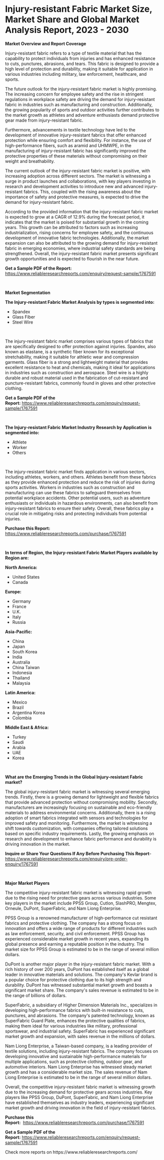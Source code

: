 <p><h1>Injury-resistant Fabric Market Size, Market Share and Global Market Analysis Report, 2023 - 2030</h1></p><p><strong>Market Overview and Report Coverage</strong></p>
<p><p>Injury-resistant fabric refers to a type of textile material that has the capability to protect individuals from injuries and has enhanced resistance to cuts, punctures, abrasions, and tears. This fabric is designed to provide a high level of protection and durability, making it suitable for application in various industries including military, law enforcement, healthcare, and sports.</p><p>The future outlook for the injury-resistant fabric market is highly promising. The increasing concern for employee safety and the rise in stringent regulations in workplace safety are driving the demand for injury-resistant fabric in industries such as manufacturing and construction. Additionally, the growing popularity of sports and outdoor activities further contributes to the market growth as athletes and adventure enthusiasts demand protective gear made from injury-resistant fabric.</p><p>Furthermore, advancements in textile technology have led to the development of innovative injury-resistant fabrics that offer enhanced protection while ensuring comfort and flexibility. For instance, the use of high-performance fibers, such as aramid and UHMWPE, in the manufacturing of injury-resistant fabric has significantly improved the protective properties of these materials without compromising on their weight and breathability.</p><p>The current outlook of the injury-resistant fabric market is positive, with increasing adoption across different sectors. The market is witnessing a surge in product launches and collaborations, with key players investing in research and development activities to introduce new and advanced injury-resistant fabrics. This, coupled with the rising awareness about the importance of safety and protective measures, is expected to drive the demand for injury-resistant fabric.</p><p>According to the provided information that the injury-resistant fabric market is expected to grow at a CAGR of 12.9% during the forecast period, it indicates that the market is poised for substantial growth in the coming years. This growth can be attributed to factors such as increasing industrialization, rising concerns for employee safety, and the continuous development of innovative fabric technologies. Additionally, the market expansion can also be attributed to the growing demand for injury-resistant fabric in emerging economies, where industrial safety standards are being strengthened. Overall, the injury-resistant fabric market presents significant growth opportunities and is expected to flourish in the near future.</p></p>
<p><strong>Get a Sample PDF of the Report:</strong> <a href="https://www.reliableresearchreports.com/enquiry/request-sample/1767591">https://www.reliableresearchreports.com/enquiry/request-sample/1767591</a></p>
<p>&nbsp;</p>
<p><strong>Market Segmentation</strong></p>
<p><strong>The Injury-resistant Fabric Market Analysis by types is segmented into:</strong></p>
<p><ul><li>Spandex</li><li>Glass Fiber</li><li>Steel Wire</li></ul></p>
<p>&nbsp;</p>
<p><p>The injury-resistant fabric market comprises various types of fabrics that are specifically designed to offer protection against injuries. Spandex, also known as elastane, is a synthetic fiber known for its exceptional stretchability, making it suitable for athletic wear and compression garments. Glass fiber is a strong and lightweight material that provides excellent resistance to heat and chemicals, making it ideal for applications in industries such as construction and aerospace. Steel wire is a highly durable and robust material used in the fabrication of cut-resistant and puncture-resistant fabrics, commonly found in gloves and other protective clothing.</p></p>
<p><strong>Get a Sample PDF of the Report:</strong>&nbsp;<a href="https://www.reliableresearchreports.com/enquiry/request-sample/1767591">https://www.reliableresearchreports.com/enquiry/request-sample/1767591</a></p>
<p>&nbsp;</p>
<p><strong>The Injury-resistant Fabric Market Industry Research by Application is segmented into:</strong></p>
<p><ul><li>Athlete</li><li>Worker</li><li>Others</li></ul></p>
<p>&nbsp;</p>
<p><p>The injury-resistant fabric market finds application in various sectors, including athletes, workers, and others. Athletes benefit from these fabrics as they provide enhanced protection and reduce the risk of injuries during sports activities. Workers in industries such as construction and manufacturing can use these fabrics to safeguard themselves from potential workplace accidents. Other potential users, such as adventure enthusiasts or individuals in hazardous environments, can also benefit from injury-resistant fabrics to ensure their safety. Overall, these fabrics play a crucial role in mitigating risks and protecting individuals from potential injuries.</p></p>
<p><strong>Purchase this Report:</strong>&nbsp; <a href="https://www.reliableresearchreports.com/purchase/1767591">https://www.reliableresearchreports.com/purchase/1767591</a></p>
<p>&nbsp;</p>
<p><strong>In terms of Region, the Injury-resistant Fabric Market Players available by Region are:</strong></p>
<p>
    <p> <strong> North America: </strong>
        <ul>
            <li>United States</li>
            <li>Canada</li>
        </ul>
        </p> 
    <p> <strong> Europe: </strong>
        <ul>
            <li>Germany</li>
            <li>France</li>
            <li>U.K.</li>
            <li>Italy</li>
            <li>Russia</li>
        </ul>
        </p> 
    <p> <strong> Asia-Pacific: </strong>
        <ul>
            <li>China</li>
            <li>Japan</li>
            <li>South Korea</li>
            <li>India</li>
            <li>Australia</li>
            <li>China Taiwan</li>
            <li>Indonesia</li>
            <li>Thailand</li>
            <li>Malaysia</li>
        </ul>
        </p> 
    <p> <strong> Latin America: </strong>
        <ul>
            <li>Mexico</li>
            <li>Brazil</li>
            <li>Argentina Korea</li>
            <li>Colombia</li>
        </ul>
        </p> 
    <p> <strong> Middle East & Africa: </strong>
        <ul>
            <li>Turkey</li>
            <li>Saudi</li>
            <li>Arabia</li>
            <li>UAE</li>
            <li>Korea</li>
        </ul>
    </p>
    </p>
<p>&nbsp;</p>
<p><strong>What are the Emerging Trends in the Global Injury-resistant Fabric market?</strong></p>
<p><p>The global injury-resistant fabric market is witnessing several emerging trends. Firstly, there is a growing demand for lightweight and flexible fabrics that provide advanced protection without compromising mobility. Secondly, manufacturers are increasingly focusing on sustainable and eco-friendly materials to address environmental concerns. Additionally, there is a rising adoption of smart fabrics integrated with sensors and technologies for improved safety and monitoring. Furthermore, the market is witnessing a shift towards customization, with companies offering tailored solutions based on specific industry requirements. Lastly, the growing emphasis on research and development to enhance fabric performance and durability is driving innovation in the market.</p></p>
<p><strong>Inquire or Share Your Questions If Any Before Purchasing This Report</strong>- <a href="https://www.reliableresearchreports.com/enquiry/pre-order-enquiry/1767591">https://www.reliableresearchreports.com/enquiry/pre-order-enquiry/1767591</a></p>
<p>&nbsp;</p>
<p><strong>Major Market Players</strong></p>
<p><p>The competitive injury-resistant fabric market is witnessing rapid growth due to the rising need for protective gears across various industries. Some key players in the market include PPSS Group, Cutlon, SlashPRO, Mengtex, Orneule, DuPont, SuperFabric, and Nam Liong Enterprise.</p><p>PPSS Group is a renowned manufacturer of high-performance cut resistant fabrics and protective clothing. The company has a strong focus on innovation and offers a wide range of products for different industries such as law enforcement, security, and civil enforcement. PPSS Group has experienced considerable market growth in recent years, expanding its global presence and earning a reputable position in the industry. The market size for PPSS Group is estimated to be in the range of several million dollars.</p><p>DuPont is another major player in the injury-resistant fabric market. With a rich history of over 200 years, DuPont has established itself as a global leader in innovative materials and solutions. The company's Kevlar brand is a popular choice for protective clothing due to its high strength and durability. DuPont has witnessed substantial market growth and boasts a significant market share. The company's sales revenue is estimated to be in the range of billions of dollars.</p><p>SuperFabric, a subsidiary of Higher Dimension Materials Inc., specializes in developing high-performance fabrics with built-in resistance to cuts, punctures, and abrasions. The company's patented technology, known as SuperFabric Guard Plate, enhances the protective qualities of fabrics, making them ideal for various industries like military, professional sportswear, and industrial safety. SuperFabric has experienced significant market growth and expansion, with sales revenue in the millions of dollars.</p><p>Nam Liong Enterprise, a Taiwan-based company, is a leading provider of textile solutions, including injury-resistant fabrics. The company focuses on developing innovative and sustainable high-performance materials for multiple applications, such as protective clothing, outdoor gear, and automotive interiors. Nam Liong Enterprise has witnessed steady market growth and has a considerable market size. The sales revenue of Nam Liong Enterprise is estimated to be in the range of several million dollars.</p><p>Overall, the competitive injury-resistant fabric market is witnessing growth due to the increasing demand for protective gears across industries. Key players like PPSS Group, DuPont, SuperFabric, and Nam Liong Enterprise have established themselves as industry leaders, experiencing significant market growth and driving innovation in the field of injury-resistant fabrics.</p></p>
<p><strong>Purchase this Report:</strong>&nbsp;&nbsp;<a href="https://www.reliableresearchreports.com/purchase/1767591">https://www.reliableresearchreports.com/purchase/1767591</a></p>
<p></p>
<p><strong>Get a Sample PDF of the Report:</strong>&nbsp;<a href="https://www.reliableresearchreports.com/enquiry/request-sample/1767591">https://www.reliableresearchreports.com/enquiry/request-sample/1767591</a></p>
<p>Check more reports on https://www.reliableresearchreports.com/</p>